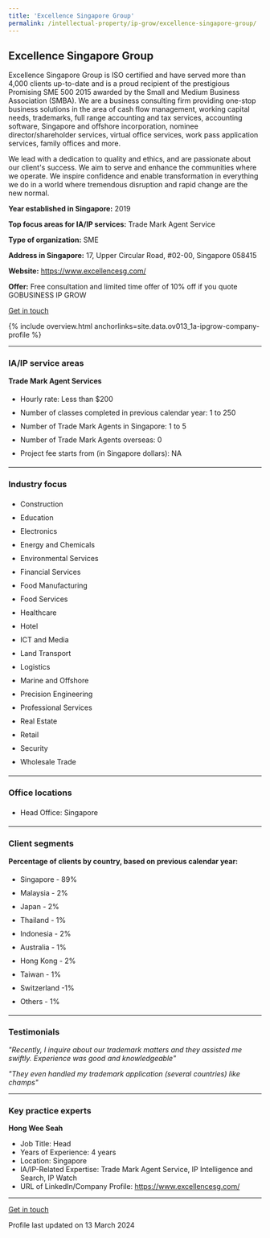 ```yaml
---
title: 'Excellence Singapore Group'
permalink: /intellectual-property/ip-grow/excellence-singapore-group/
---
```


## Excellence Singapore Group

Excellence Singapore Group is ISO certified and have served more than 4,000 clients up-to-date and is a proud recipient of the prestigious Promising SME 500 2015 awarded by the Small and Medium Business Association (SMBA).
We are a business consulting firm providing one-stop business solutions in the area of cash flow management, working capital needs, trademarks, full range accounting and tax services, accounting software, Singapore and offshore incorporation, nominee director/shareholder services, virtual office services, work pass application services, family offices and more.

We lead with a dedication to quality and ethics, and are passionate about our client's success. We aim to serve and enhance the communities where we operate. We inspire confidence and enable transformation in everything we do in a world where tremendous disruption and rapid change are the new normal.

<b>Year established in Singapore:</b> 2019

<b>Top focus areas for IA/IP services:</b> Trade Mark Agent Service

<b>Type of organization:</b> SME

<b>Address in Singapore:</b> 17, Upper Circular Road, #02-00, Singapore 058415

<b>Website:</b> <a href='https://www.excellencesg.com/'>https://www.excellencesg.com/</a>

<b>Offer:</b> Free consultation and limited time offer of 10% off if you quote GOBUSINESS IP GROW

<a class='btn' href='https://form.gov.sg/6549cfafefc1a10012eba045' target='_blank' rel='noopener'>Get in touch</a>

{% include overview.html anchorlinks=site.data.ov013_1a-ipgrow-company-profile %}

---
<a name='ip-related-service-areas'></a>
### IA/IP service areas

**Trade Mark Agent Services**

<ul>
<li style='line-height: 27px; margin: 0px 0px !important'>Hourly rate:  Less than $200</li>
<li style='line-height: 27px; margin: 0px 0px !important'>Number of classes completed in previous calendar year: 1 to 250</li>
<li style='line-height: 27px; margin: 0px 0px !important'>Number of Trade Mark Agents in Singapore: 1 to 5</li>
<li style='line-height: 27px; margin: 0px 0px !important'>Number of Trade Mark Agents overseas: 0</li>
<li style='line-height: 27px; margin: 0px 0px !important'>Project fee starts from (in Singapore dollars):  NA</li>
</ul>

---
<a name='industry-focus'></a>
### Industry focus

<ul><li style='line-height: 27px; margin: 0px 0px !important'> Construction</li><li style='line-height: 27px; margin: 0px 0px !important'>Education</li><li style='line-height: 27px; margin: 0px 0px !important'>Electronics</li><li style='line-height: 27px; margin: 0px 0px !important'>Energy and Chemicals</li><li style='line-height: 27px; margin: 0px 0px !important'>Environmental Services</li><li style='line-height: 27px; margin: 0px 0px !important'>Financial Services</li><li style='line-height: 27px; margin: 0px 0px !important'>Food Manufacturing</li><li style='line-height: 27px; margin: 0px 0px !important'>Food Services</li><li style='line-height: 27px; margin: 0px 0px !important'>Healthcare</li><li style='line-height: 27px; margin: 0px 0px !important'>Hotel</li><li style='line-height: 27px; margin: 0px 0px !important'>ICT and Media</li><li style='line-height: 27px; margin: 0px 0px !important'>Land Transport</li><li style='line-height: 27px; margin: 0px 0px !important'>Logistics</li><li style='line-height: 27px; margin: 0px 0px !important'>Marine and Offshore</li><li style='line-height: 27px; margin: 0px 0px !important'>Precision Engineering</li><li style='line-height: 27px; margin: 0px 0px !important'>Professional Services</li><li style='line-height: 27px; margin: 0px 0px !important'>Real Estate</li><li style='line-height: 27px; margin: 0px 0px !important'>Retail</li><li style='line-height: 27px; margin: 0px 0px !important'>Security</li><li style='line-height: 27px; margin: 0px 0px !important'>Wholesale Trade</li></ul>

---
<a name='office-locations'></a>
### Office locations

<ul><li style='line-height: 27px; margin: 0px 0px !important'> Head Office: Singapore</li></ul>

---
<a name='client-segments'></a>
### Client segments

**Percentage of clients by country, based on previous calendar year:**

<ul><li style='line-height: 27px; margin: 0px 0px !important'> Singapore - 89%</li><li style='line-height: 27px; margin: 0px 0px !important'>Malaysia - 2%</li><li style='line-height: 27px; margin: 0px 0px !important'>Japan - 2%</li><li style='line-height: 27px; margin: 0px 0px !important'>Thailand - 1%</li><li style='line-height: 27px; margin: 0px 0px !important'>Indonesia - 2%</li><li style='line-height: 27px; margin: 0px 0px !important'>Australia - 1%</li><li style='line-height: 27px; margin: 0px 0px !important'>Hong Kong - 2%</li><li style='line-height: 27px; margin: 0px 0px !important'>Taiwan - 1%</li><li style='line-height: 27px; margin: 0px 0px !important'>Switzerland -1%</li><li style='line-height: 27px; margin: 0px 0px !important'>Others - 1%</li></ul>

---
<a name='testimonials'></a>
### Testimonials

*"Recently, I inquire about our trademark matters and they assisted me swiftly. Experience was good and knowledgeable"*

*"They even handled my trademark application (several countries) like champs"*



---
<a name='key-practice-experts'></a>
### Key practice experts

**Hong Wee Seah**

- Job Title: Head
- Years of Experience: 4 years
- Location: Singapore
- IA/IP-Related Expertise: Trade Mark Agent Service, IP Intelligence and Search, IP Watch
- URL of LinkedIn/Company Profile: <a href="https://www.excellencesg.com/" target="_blank" rel="noopener">https://www.excellencesg.com/</a>


---
<p>
<a class='btn' href='https://form.gov.sg/6549cfafefc1a10012eba045' target='_blank' rel='noopener'>Get in touch</a>
</p>
Profile last updated on 13 March 2024
